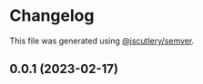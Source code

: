 # Changelog

This file was generated using [@jscutlery/semver](https://github.com/jscutlery/semver).

## 0.0.1 (2023-02-17)
